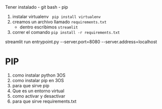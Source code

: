 Tener instalado
    - git bash
    - pip 

1.  instalar virtualenv `` pip install virtualenv``
2. creamos un archivo llamado ``requirements.txt``
    - dentro escribimos ``streamlit``
3. correr el comando ``pip install -r requirements.txt``

streamlit run entrypoint.py --server.port=8080 --server.address=localhost


# PIP
1. como instalar python 3OS
2. como instalar pip en 3OS
3. para que sirve pip
4. Que es un entorno virtual
5. como activar y desactivar
6. para que sirve requirements.txt

